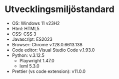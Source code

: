 # Utvecklingsmiljöstandard
* OS: Windows 11 v23H2
* Html: HTML5
* CSS: CSS 3
* Javascript: ES2023
* Browser: Chrome v.128.0.6613.138
* Code editor: Visual Studio Code v.1.93.0
* Python: v.3.12.5
    * Playwright 1.47.0
    * lxml 5.3.0
* Prettier (vs code extension): v11.0.0